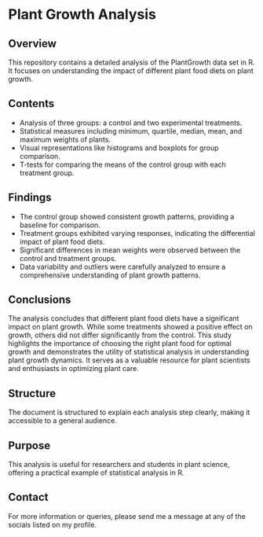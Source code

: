 # Plant Growth Analysis

## Overview
This repository contains a detailed analysis of the PlantGrowth data set in R. It focuses on understanding the impact of different plant food diets on plant growth.

## Contents
- Analysis of three groups: a control and two experimental treatments.
- Statistical measures including minimum, quartile, median, mean, and maximum weights of plants.
- Visual representations like histograms and boxplots for group comparison.
- T-tests for comparing the means of the control group with each treatment group.

## Findings
- The control group showed consistent growth patterns, providing a baseline for comparison.
- Treatment groups exhibited varying responses, indicating the differential impact of plant food diets.
- Significant differences in mean weights were observed between the control and treatment groups.
- Data variability and outliers were carefully analyzed to ensure a comprehensive understanding of plant growth patterns.

## Conclusions
The analysis concludes that different plant food diets have a significant impact on plant growth. While some treatments showed a positive effect on growth, others did not differ significantly from the control. This study highlights the importance of choosing the right plant food for optimal growth and demonstrates the utility of statistical analysis in understanding plant growth dynamics. It serves as a valuable resource for plant scientists and enthusiasts in optimizing plant care.

## Structure
The document is structured to explain each analysis step clearly, making it accessible to a general audience.

## Purpose
This analysis is useful for researchers and students in plant science, offering a practical example of statistical analysis in R.

## Contact
For more information or queries, please send me a message at any of the socials listed on my profile.

